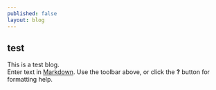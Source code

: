 ```yaml
---
published: false
layout: blog
---
```


## test

This is a test blog.  
Enter text in [Markdown](http://daringfireball.net/projects/markdown/). Use the toolbar above, or click the **?** button for formatting help.
